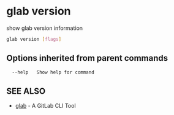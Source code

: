 # glab version

show glab version information

```bash
glab version [flags]
```

## Options inherited from parent commands

```bash
  --help   Show help for command
```

## SEE ALSO

* [glab](../../../)  - A GitLab CLI Tool
